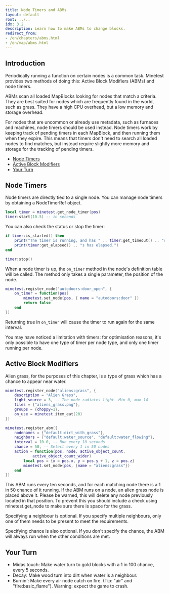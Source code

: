 ```yaml
---
title: Node Timers and ABMs
layout: default
root: ../..
idx: 3.2
description: Learn how to make ABMs to change blocks.
redirect_from:
- /en/chapters/abms.html
- /en/map/abms.html
---
```


## Introduction

Periodically running a function on certain nodes is a common task.
Minetest provides two methods of doing this: Active Block Modifiers (ABMs) and node timers.

ABMs scan all loaded MapBlocks looking for nodes that match a criteria.
They are best suited for nodes which are frequently found in the world,
such as grass.
They have a high CPU overhead, but a low memory and storage overhead.

For nodes that are uncommon or already use metadata, such as furnaces
and machines, node timers should be used instead.
Node timers work by keeping track of pending timers in each MapBlock, and then
running them when they expire.
This means that timers don't need to search all loaded nodes to find matches,
but instead require slightly more memory and storage for the tracking
of pending timers.

* [Node Timers](#node-timers)
* [Active Block Modifiers](#active-block-modifiers)
* [Your Turn](#your-turn)

## Node Timers

Node timers are directly tied to a single node.
You can manage node timers by obtaining a NodeTimerRef object.

```lua
local timer = minetest.get_node_timer(pos)
timer:start(10.5) -- in seconds
```

You can also check the status or stop the timer:

```lua
if timer:is_started() then
    print("The timer is running, and has " .. timer:get_timeout() .. "s remaining!")
    print(timer:get_elapsed() .. "s has elapsed.")
end

timer:stop()
```

When a node timer is up, the `on_timer` method in the node's definition table will
be called.
The method only takes a single parameter, the position of the node.

```lua
minetest.register_node("autodoors:door_open", {
    on_timer = function(pos)
        minetest.set_node(pos, { name = "autodoors:door" })
        return false
    end
})
```

Returning true in `on_timer` will cause the timer to run again for the same interval.

You may have noticed a limitation with timers: for optimisation reasons, it's
only possible to have one type of timer per node type, and only one timer running per node.


## Active Block Modifiers

Alien grass, for the purposes of this chapter, is a type of grass which
has a chance to appear near water.


```lua
minetest.register_node("aliens:grass", {
    description = "Alien Grass",
    light_source = 3, -- The node radiates light. Min 0, max 14
    tiles = {"aliens_grass.png"},
    groups = {choppy=1},
    on_use = minetest.item_eat(20)
})

minetest.register_abm({
    nodenames = {"default:dirt_with_grass"},
    neighbors = {"default:water_source", "default:water_flowing"},
    interval = 10.0, -- Run every 10 seconds
    chance = 50, -- Select every 1 in 50 nodes
    action = function(pos, node, active_object_count,
            active_object_count_wider)
        local pos = {x = pos.x, y = pos.y + 1, z = pos.z}
        minetest.set_node(pos, {name = "aliens:grass"})
    end
})
```

This ABM runs every ten seconds, and for each matching node there is
a 1 in 50 chance of it running.
If the ABM runs on a node, an alien grass node is placed above it.
Please be warned, this will delete any node previously located in that position.
To prevent this you should include a check using minetest.get_node to make sure there is space for the grass.

Specifying a neighbour is optional.
If you specify multiple neighbours, only one of them needs to be
present to meet the requirements.

Specifying chance is also optional.
If you don't specify the chance, the ABM will always run when the other conditions are met.

## Your Turn

* Midas touch: Make water turn to gold blocks with a 1 in 100 chance, every 5 seconds.
* Decay: Make wood turn into dirt when water is a neighbour.
* Burnin': Make every air node catch on fire. (Tip: "air" and "fire:basic_flame").
  Warning: expect the game to crash.
